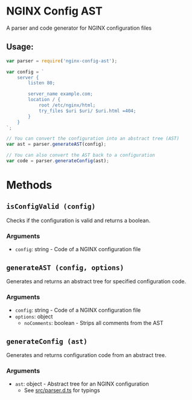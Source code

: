 # NGINX Config AST
A parser and code generator for NGINX configuration files

## Usage:

```js
var parser = require('nginx-config-ast');

var config = `
    server {
        listen 80;

        server_name example.com;
        location / {
            root /etc/nginx/html;
            try_files $uri $uri/ $uri.html =404;
        }
    }
`;

// You can convert the configuration into an abstract tree (AST)
var ast = parser.generateAST(config);

// You can also convert the AST back to a configuration
var code = parser.generateConfig(ast);

```


# Methods

## `isConfigValid (config)`
Checks if the configuration is valid and returns a boolean.
### Arguments
* `config`: string - Code of a NGINX configuration file


## `generateAST (config, options)`
Generates and returns an abstract tree for specified configuration code.
### Arguments
* `config`: string - Code of a NGINX configuration file
* `options`: object
    * `noComments`: boolean - Strips all comments from the AST


## `generateConfig (ast)`
Generates and returns configuration code from an abstract tree.
### Arguments
* `ast`: object - Abstract tree for an NGINX configuration
    * See [src/parser.d.ts](./src/parser.d.ts) for typings